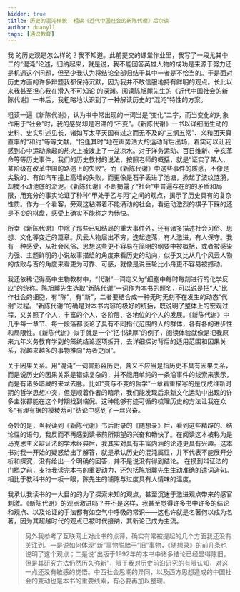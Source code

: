 ```yaml
---
hidden: true
title: 历史的混沌样貌——粗读《近代中国社会的新陈代谢》后杂谈
author: duanyll
tags: [通识教育]
---
```


我 的历史观是怎么样的？我不知道。此前提交的课堂作业里，我写了一段尤其中二的“混沌”论述，归纳起来，就是说，我不能回答英雄人物的成功是来源于努力还是机遇这个问题，但至少我认为将结论全部归结于其中一者是不恰当的。于是面对历史方面的许多辩题我都保持沉默，因为我并不敢信服地持有鲜明的观点。长此以来我甚至担心我在滑入不可知论 的深渊。阅读陈旭麓先生的《近代中国社会的新陈代谢》一书后，我粗略地认识到了一种解读历史的“混沌”特性的方案。

粗读一遍《新陈代谢》，认为书中常出现的一词当是“变化”二字，而当变化的对象作用于“社会”时，我的感受却是迟滞的“不变”。《新陈代谢》一书以详细而生动的史料、史实引述见长，诸如写太平天国有过之而无不及的“三纲五常”、义和团天真直率的“和约”等等文献，“恰逢其时”地在声势浩大的运动背后出场，着实可以让我感到心中运动掀起的热火上被泼上了一盆凉水。对于洋务运动、百日维新、辛亥革命等等历史事件，我们的历史教材的说法，按照老师的概括，就是“证实了某人、某阶级在改革中国的路途上的失败”。而《新陈代谢》中这些事件的质感，不像是尖锐的、有如汽车撞上高墙的失败，而更像是石子丢进了池塘，掀起了波纹涟漪，却搅不动池底的淤泥。《新陈代谢》不断揭露了“社会”中普遍存在的的矛盾和局限，用充分的事实论证了种种“甲处于乙与丙”之间的观点，揭示了历史具有的复杂性质。作为一个看客，旁观这粘滞着不能涌动的社会，看运动激烈的棋子下踩的还是不变的棋盘，感受上确实不能称之为畅快。

所幸《新陈代谢》中除了那些已知结局的重大事件外，还有诸多描述社会习俗、思想、文化等变迁的篇章。风云人物层出不穷，迭起迭落，有人激进，有人保守。我有一种感受，从社会风俗、思想这些更不容易在简明的纲要中被概括，或者被感染力强、主题鲜明的小说故事描绘的角度来看历史的动向，似乎又比从几个风云人物的成败与否的角度来看更为可靠、可感，就像是说巨轮比小舟更不容易被撼动。

我还依稀记得高中生物教材中，“代谢”一词定义为“细胞中每时每刻进行的化学反应”的统称。陈旭麓先生选取“新陈代谢”一词作为本书的题名，可以说是把“人”比作社会的细胞，有“陈”，有“新”，二者要结合成一种无时无刻不在发生的动态“代谢”过程。“新陈代谢”的确是对本书内容的极好的统括，既说明了整体上的宏观过程，又关照了个人，丰富的个人，各阶层、各地位的个人的发展。《新陈代谢》中几乎每一章节、每一段落都谈论了具有不同指代范围的人的群体，各有各的进步性和局限性。《新陈代谢》似乎就是一个“把书读厚”的例子，阅读体验就像是把我原来九年义务教育学到的笼统结论逐项拆开，去详细探讨背后的适用范围和因果关系，将越来越多的事物推向“两者之间”。

关于因果关系。用“混沌”一词害形容历史，含义不应当是指历史不具有因果关系，而是说历史的因果关系是错综复杂的，并不能用单纯的一条沿事件的线索来表示，而是有诸多暗藏的来龙去脉。比如“变与不变的哲学”一章着重描写的是戊戌维新时期的哲学思想冲突，但是顺着作者的暗示，我们能发现后来新文化运动中出现的许多主张都能在这个时期找到端倪。这种能够有迹可循的梳理历史的方法让我在众多“有理有据的模棱两可”结论中感到了一丝兴奋。

奇妙的是，当我读到《新陈代谢》书后附录的《随想录》后，看到这些精辟的、结论性的语句，我反而不再感到读书前所期望的兴奋和畅快了。在阅读这本被称为是马克思主义辩证法的学术经典后，我其实对具有丰富内涵的论述更具有兴趣。这本书对我一开始的疑惑给出了解答，就是承认历史的混沌属性，并不代表不能展开分析和探究，没有给出一个明确的回答，并不是说没有得到结论。
在摸到辩证法的门槛之前，支持我读完本书的重要动力，还包括陈旭麓先生生动准确的遣词造句。相比于教科书的一板一眼，陈先生的铺陈与过度具有人情味的温度。

我承认我读书的一大目的的为了探索未知的观点，甚至沉迷于激进观点带来的感官刺激。《新陈代谢》的观点激进吗？并不是这样，我甚至觉得许多书中许多的结论和观点、以及论证的手法都有如空气中呼吸的常识——这也许就是名著何以成为名著，因为其超越时代的观点已被时代接纳，其新论已成为主流。

> 另外我参考了互联网上对此书的点评，确实有常被提起的几个方面我还没有关注到。一是说如何体现“新”事物脱胎于“旧”事物，《随想录》的前几条也说明了这个观点；二是说“出版于1992年的本书中诸多结论已经显得陈旧，但是其研究方法仍然历久弥新”，限于我对历史前沿研究的有限认知，对这一点还没有敏感的觉悟。中西社会思潮的异同，以及西方思想造成的中国社会的变动也是本书的重要线索，有必要再加以整理。
